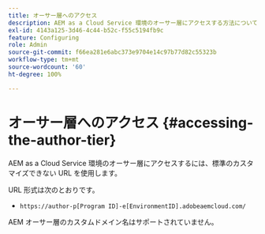 ```yaml
---
title: オーサー層へのアクセス
description: AEM as a Cloud Service 環境のオーサー層にアクセスする方法について説明します。
exl-id: 4143a125-3d46-4c44-b52c-f55c5194fb9c
feature: Configuring
role: Admin
source-git-commit: f66ea281e6abc373e9704e14c97b77d82c55323b
workflow-type: tm+mt
source-wordcount: '60'
ht-degree: 100%

---
```


# オーサー層へのアクセス {#accessing-the-author-tier}

AEM as a Cloud Service 環境のオーサー層にアクセスするには、標準のカスタマイズできない URL を使用します。

URL 形式は次のとおりです。

* `https://author-p[Program ID]-e[EnvironmentID].adobeaemcloud.com/`

AEM オーサー層のカスタムドメイン名はサポートされていません。
